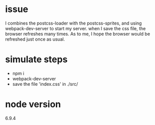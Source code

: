 # issue
 I combines the postcss-loader with the postcss-sprites, and using webpack-dev-server to start my server. when I save the css file, the browser refreshes many times. As to me, I hope the browser would be refreshed just once as usual.


# simulate steps
 - npm i
 - webpack-dev-server
 - save the file 'index.css' in ./src/


# node version
6.9.4
